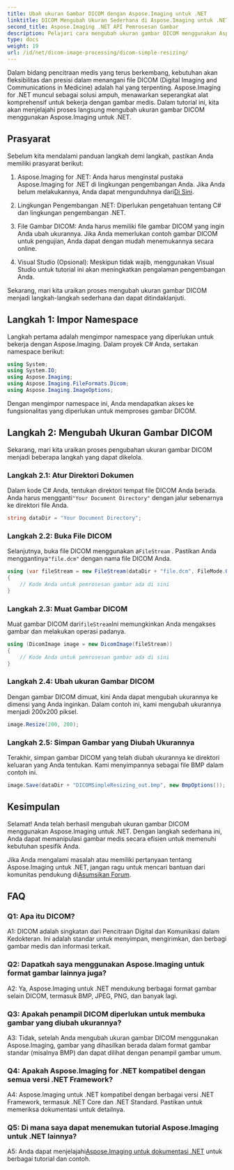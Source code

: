 ```yaml
---
title: Ubah ukuran Gambar DICOM dengan Aspose.Imaging untuk .NET
linktitle: DICOM Mengubah Ukuran Sederhana di Aspose.Imaging untuk .NET
second_title: Aspose.Imaging .NET API Pemrosesan Gambar
description: Pelajari cara mengubah ukuran gambar DICOM menggunakan Aspose.Imaging for .NET, alat canggih untuk pemrosesan gambar medis. Langkah sederhana untuk hasil yang presisi.
type: docs
weight: 19
url: /id/net/dicom-image-processing/dicom-simple-resizing/
---
```

Dalam bidang pencitraan medis yang terus berkembang, kebutuhan akan fleksibilitas dan presisi dalam menangani file DICOM (Digital Imaging and Communications in Medicine) adalah hal yang terpenting. Aspose.Imaging for .NET muncul sebagai solusi ampuh, menawarkan seperangkat alat komprehensif untuk bekerja dengan gambar medis. Dalam tutorial ini, kita akan menjelajahi proses langsung mengubah ukuran gambar DICOM menggunakan Aspose.Imaging untuk .NET. 

## Prasyarat

Sebelum kita mendalami panduan langkah demi langkah, pastikan Anda memiliki prasyarat berikut:

1.  Aspose.Imaging for .NET: Anda harus menginstal pustaka Aspose.Imaging for .NET di lingkungan pengembangan Anda. Jika Anda belum melakukannya, Anda dapat mengunduhnya dari[Di Sini](https://releases.aspose.com/imaging/net/).

2. Lingkungan Pengembangan .NET: Diperlukan pengetahuan tentang C# dan lingkungan pengembangan .NET.

3. File Gambar DICOM: Anda harus memiliki file gambar DICOM yang ingin Anda ubah ukurannya. Jika Anda memerlukan contoh gambar DICOM untuk pengujian, Anda dapat dengan mudah menemukannya secara online.

4. Visual Studio (Opsional): Meskipun tidak wajib, menggunakan Visual Studio untuk tutorial ini akan meningkatkan pengalaman pengembangan Anda.

Sekarang, mari kita uraikan proses mengubah ukuran gambar DICOM menjadi langkah-langkah sederhana dan dapat ditindaklanjuti.

## Langkah 1: Impor Namespace

Langkah pertama adalah mengimpor namespace yang diperlukan untuk bekerja dengan Aspose.Imaging. Dalam proyek C# Anda, sertakan namespace berikut:

```csharp
using System;
using System.IO;
using Aspose.Imaging;
using Aspose.Imaging.FileFormats.Dicom;
using Aspose.Imaging.ImageOptions;
```

Dengan mengimpor namespace ini, Anda mendapatkan akses ke fungsionalitas yang diperlukan untuk memproses gambar DICOM.

## Langkah 2: Mengubah Ukuran Gambar DICOM

Sekarang, mari kita uraikan proses pengubahan ukuran gambar DICOM menjadi beberapa langkah yang dapat dikelola.

### Langkah 2.1: Atur Direktori Dokumen

 Dalam kode C# Anda, tentukan direktori tempat file DICOM Anda berada. Anda harus mengganti`"Your Document Directory"` dengan jalur sebenarnya ke direktori file Anda.

```csharp
string dataDir = "Your Document Directory";
```

### Langkah 2.2: Buka File DICOM

 Selanjutnya, buka file DICOM menggunakan a`FileStream` . Pastikan Anda menggantinya`"file.dcm"` dengan nama file DICOM Anda.

```csharp
using (var fileStream = new FileStream(dataDir + "file.dcm", FileMode.Open, FileAccess.Read))
{
    // Kode Anda untuk pemrosesan gambar ada di sini
}
```

### Langkah 2.3: Muat Gambar DICOM

 Muat gambar DICOM dari`fileStream`Ini memungkinkan Anda mengakses gambar dan melakukan operasi padanya.

```csharp
using (DicomImage image = new DicomImage(fileStream))
{
    // Kode Anda untuk pemrosesan gambar ada di sini
}
```

### Langkah 2.4: Ubah ukuran Gambar DICOM

Dengan gambar DICOM dimuat, kini Anda dapat mengubah ukurannya ke dimensi yang Anda inginkan. Dalam contoh ini, kami mengubah ukurannya menjadi 200x200 piksel.

```csharp
image.Resize(200, 200);
```

### Langkah 2.5: Simpan Gambar yang Diubah Ukurannya

Terakhir, simpan gambar DICOM yang telah diubah ukurannya ke direktori keluaran yang Anda tentukan. Kami menyimpannya sebagai file BMP dalam contoh ini.

```csharp
image.Save(dataDir + "DICOMSimpleResizing_out.bmp", new BmpOptions());
```

## Kesimpulan

Selamat! Anda telah berhasil mengubah ukuran gambar DICOM menggunakan Aspose.Imaging untuk .NET. Dengan langkah sederhana ini, Anda dapat memanipulasi gambar medis secara efisien untuk memenuhi kebutuhan spesifik Anda.

 Jika Anda mengalami masalah atau memiliki pertanyaan tentang Aspose.Imaging untuk .NET, jangan ragu untuk mencari bantuan dari komunitas pendukung di[Asumsikan Forum](https://forum.aspose.com/).

## FAQ

### Q1: Apa itu DICOM?

A1: DICOM adalah singkatan dari Pencitraan Digital dan Komunikasi dalam Kedokteran. Ini adalah standar untuk menyimpan, mengirimkan, dan berbagi gambar medis dan informasi terkait.

### Q2: Dapatkah saya menggunakan Aspose.Imaging untuk format gambar lainnya juga?

A2: Ya, Aspose.Imaging untuk .NET mendukung berbagai format gambar selain DICOM, termasuk BMP, JPEG, PNG, dan banyak lagi.

### Q3: Apakah penampil DICOM diperlukan untuk membuka gambar yang diubah ukurannya?

A3: Tidak, setelah Anda mengubah ukuran gambar DICOM menggunakan Aspose.Imaging, gambar yang dihasilkan berada dalam format gambar standar (misalnya BMP) dan dapat dilihat dengan penampil gambar umum.

### Q4: Apakah Aspose.Imaging for .NET kompatibel dengan semua versi .NET Framework?

A4: Aspose.Imaging untuk .NET kompatibel dengan berbagai versi .NET Framework, termasuk .NET Core dan .NET Standard. Pastikan untuk memeriksa dokumentasi untuk detailnya.

### Q5: Di mana saya dapat menemukan tutorial Aspose.Imaging untuk .NET lainnya?

 A5: Anda dapat menjelajahi[Aspose.Imaging untuk dokumentasi .NET](https://reference.aspose.com/imaging/net/) untuk berbagai tutorial dan contoh.